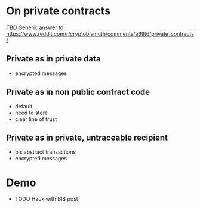# On private contracts

TBD
Generic answer to https://www.reddit.com/r/cryptobismuth/comments/a6tlt6/private_contracts/

## Private as in private data

- encrypted messages

## Private as in non public contract code

- default
- need to store
- clear line of trust

## Private as in private, untraceable recipient

- bis abstract transactions
- encrypted messages

# Demo

- TODO Hack with BIS post
